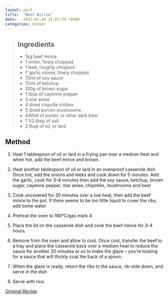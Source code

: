 ```yaml
---
layout: post
title:  "Beef Birria"
date:   2023-02-24 21:03:59 +0000
categories: dinner
---
```

> ## Ingredients
>
> - 1kg beef mince
> - 1 onion, finely chopped
> - 1 leek, roughly chopped
> - 7 garlic cloves, finely chopped
> - 70ml of soy sauce
> - 70ml of ketchup
> - 100g of brown sugar
> - 1 tbsp of cayenne pepper
> - 3 star anise
> - 4 dried chipotle chillies
> - 5 dried porcini mushrooms
> - 440ml of porter, or other dark beer
> - 1 1/2 tbsp of salt
> - 2 tbsp of oil, or lard




## Method


1. Heat 1 tablespoon of oil or lard in a frying pan over a medium heat and when hot, add the beef mince and brown.

2. Heat another tablespoon of oil or lard in an ovenproof casserole dish. Once hot, add the onions and leeks and cook down for 5 minutes. Add the garlic, cook for 3–4 minutes then add the soy sauce, ketchup, brown sugar, cayenne pepper, star anise, chipotles, mushrooms and beer

3. Cook uncovered for 30 minutes over a low heat, then add the beef mince to the pot. If there seems to be too little liquid to cover the ribs, add some water

4. Preheat the oven to 180°C/gas mark 4

5. Place the lid on the casserole dish and cook the beef mince for 3–4 hours.

6. Remove from the oven and allow to cool. Once cool, transfer the beef to a tray and place the casserole back over a medium heat to reduce the sauce for another 20 minutes or so to make the glaze – you’re looking for a sauce that will thickly coat the back of a spoon.

7. When the glaze is ready, return the ribs to the sauce, rib-side down, and serve in the dish

8. Serve with rice.


[Original Recipe][original-recipe].

[original-recipe]: https://www.greatbritishchefs.com/recipes/beef-short-rib-birria-recipe